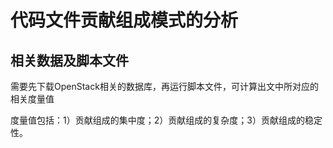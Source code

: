 # 代码文件贡献组成模式的分析 

## 相关数据及脚本文件

需要先下载OpenStack相关的数据库，再运行脚本文件，可计算出文中所对应的相关度量值

度量值包括：1）贡献组成的集中度；2）贡献组成的复杂度；3）贡献组成的稳定性。
